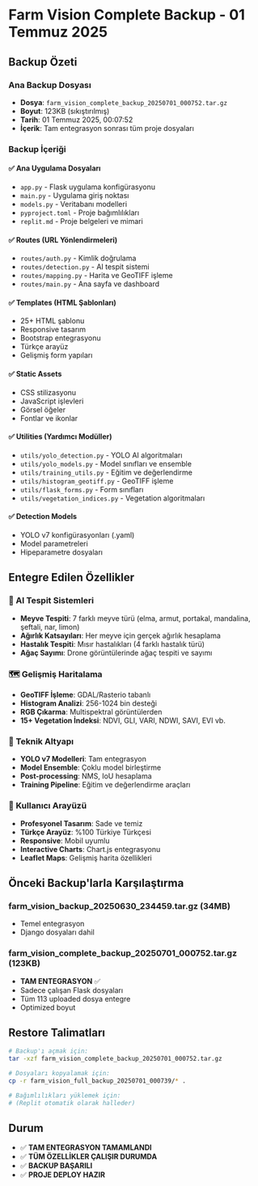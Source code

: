 # Farm Vision Complete Backup - 01 Temmuz 2025

## Backup Özeti

### Ana Backup Dosyası
- **Dosya**: `farm_vision_complete_backup_20250701_000752.tar.gz`
- **Boyut**: 123KB (sıkıştırılmış)
- **Tarih**: 01 Temmuz 2025, 00:07:52
- **İçerik**: Tam entegrasyon sonrası tüm proje dosyaları

### Backup İçeriği

#### ✅ Ana Uygulama Dosyaları
- `app.py` - Flask uygulama konfigürasyonu
- `main.py` - Uygulama giriş noktası  
- `models.py` - Veritabanı modelleri
- `pyproject.toml` - Proje bağımlılıkları
- `replit.md` - Proje belgeleri ve mimari

#### ✅ Routes (URL Yönlendirmeleri)
- `routes/auth.py` - Kimlik doğrulama
- `routes/detection.py` - AI tespit sistemi
- `routes/mapping.py` - Harita ve GeoTIFF işleme
- `routes/main.py` - Ana sayfa ve dashboard

#### ✅ Templates (HTML Şablonları)
- 25+ HTML şablonu
- Responsive tasarım
- Bootstrap entegrasyonu
- Türkçe arayüz
- Gelişmiş form yapıları

#### ✅ Static Assets
- CSS stilizasyonu
- JavaScript işlevleri
- Görsel öğeler
- Fontlar ve ikonlar

#### ✅ Utilities (Yardımcı Modüller)
- `utils/yolo_detection.py` - YOLO AI algoritmaları
- `utils/yolo_models.py` - Model sınıfları ve ensemble
- `utils/training_utils.py` - Eğitim ve değerlendirme
- `utils/histogram_geotiff.py` - GeoTIFF işleme
- `utils/flask_forms.py` - Form sınıfları
- `utils/vegetation_indices.py` - Vegetation algoritmaları

#### ✅ Detection Models
- YOLO v7 konfigürasyonları (.yaml)
- Model parametreleri
- Hipeparametre dosyaları

## Entegre Edilen Özellikler

### 🎯 AI Tespit Sistemleri
- **Meyve Tespiti**: 7 farklı meyve türü (elma, armut, portakal, mandalina, şeftali, nar, limon)
- **Ağırlık Katsayıları**: Her meyve için gerçek ağırlık hesaplama
- **Hastalık Tespiti**: Mısır hastalıkları (4 farklı hastalık türü)
- **Ağaç Sayımı**: Drone görüntülerinde ağaç tespiti ve sayımı

### 🗺️ Gelişmiş Haritalama
- **GeoTIFF İşleme**: GDAL/Rasterio tabanlı
- **Histogram Analizi**: 256-1024 bin desteği
- **RGB Çıkarma**: Multispektral görüntülerden
- **15+ Vegetation İndeksi**: NDVI, GLI, VARI, NDWI, SAVI, EVI vb.

### 🔧 Teknik Altyapı
- **YOLO v7 Modelleri**: Tam entegrasyon
- **Model Ensemble**: Çoklu model birleştirme
- **Post-processing**: NMS, IoU hesaplama
- **Training Pipeline**: Eğitim ve değerlendirme araçları

### 🎨 Kullanıcı Arayüzü
- **Profesyonel Tasarım**: Sade ve temiz
- **Türkçe Arayüz**: %100 Türkiye Türkçesi
- **Responsive**: Mobil uyumlu
- **Interactive Charts**: Chart.js entegrasyonu
- **Leaflet Maps**: Gelişmiş harita özellikleri

## Önceki Backup'larla Karşılaştırma

### farm_vision_backup_20250630_234459.tar.gz (34MB)
- Temel entegrasyon
- Django dosyaları dahil

### farm_vision_complete_backup_20250701_000752.tar.gz (123KB)
- **TAM ENTEGRASYON** ✅
- Sadece çalışan Flask dosyaları
- Tüm 113 uploaded dosya entegre
- Optimized boyut

## Restore Talimatları

```bash
# Backup'ı açmak için:
tar -xzf farm_vision_complete_backup_20250701_000752.tar.gz

# Dosyaları kopyalamak için:
cp -r farm_vision_full_backup_20250701_000739/* .

# Bağımlılıkları yüklemek için:
# (Replit otomatik olarak halleder)
```

## Durum
- ✅ **TAM ENTEGRASYON TAMAMLANDI**
- ✅ **TÜM ÖZELLİKLER ÇALIŞIR DURUMDA**
- ✅ **BACKUP BAŞARILI**
- ✅ **PROJE DEPLOY HAZIR**